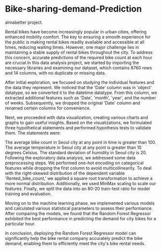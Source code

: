 # Bike-sharing-demand-Prediction

almabetter project.

Rental bikes have become increasingly popular in urban cities, offering enhanced mobility comfort. The key to ensuring a smooth experience for the public is making rental bikes readily available and accessible at all times, reducing waiting times. However, one major challenge lies in maintaining a stable supply of rental bikes throughout the city. To address this concern, accurate predictions of the required bike count at each hour are crucial.In this data analysis project, we started by importing the necessary libraries and examining our dataset, which contains 8760 rows and 14 columns, with no duplicate or missing data.

After initial exploration, we focused on studying the individual features and the data they represent. We noticed that the 'Date' column was in 'object' datatype, so we converted it to the datetime datatype. From this column, we extracted additional features such as 'Date', 'month', 'year', and the number of weeks. Subsequently, we dropped the original 'Date' column and renamed certain columns for convenience.

Next, we proceeded with data visualization, creating various charts and graphs to gain useful insights. Based on the visualizations, we formulated three hypothetical statements and performed hypothesis tests to validate them. The statements were:

The average bike count in Seoul city at any point in time is greater than 100.
The average temperature in Seoul city at any point is greater than 10 degrees Celsius.
The standard deviation of humidity in Seoul city is 20.
Following the exploratory data analysis, we addressed some data preprocessing steps. We performed one-hot encoding on categorical features while dropping the first column to avoid multicollinearity. To deal with the right-skewed distribution of the dependent variable 'Rented_bike_count,' we applied a square root transformation to achieve a more normal distribution. Additionally, we used MinMax scaling to scale our features. Finally, we split the data into an 80-20 train-test ratio for model training and evaluation.

Moving on to the machine learning phase, we implemented various models and calculated various statistical parameters to assess their performance. After comparing the models, we found that the Random Forest Regressor exhibited the best performance in predicting the demand for city bikes for a particular hour.

In conclusion, deploying the Random Forest Regressor model can significantly help the bike rental company accurately predict the bike demand, enabling them to efficiently meet the city's bike rental needs.
